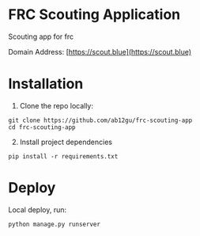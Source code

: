 # FRC Scouting Application

Scouting app for frc

Domain Address: [https://scout.blue](https://scout.blue)

# Installation

1. Clone the repo locally:

```
git clone https://github.com/ab12gu/frc-scouting-app
cd frc-scouting-app
```

2. Install project dependencies
```
pip install -r requirements.txt
```

# Deploy

Local deploy, run:
```
python manage.py runserver
```
